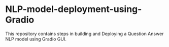 # NLP-model-deployment-using-Gradio
This repository contains steps in building and Deploying a  Question Answer NLP model using Gradio GUI. 
